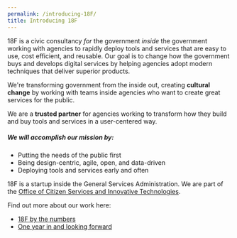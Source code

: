 ```yaml
---
permalink: /introducing-18F/
title: Introducing 18F
---
```


18F is a civic consultancy *for* the government *inside* the government working with agencies to rapidly deploy tools and services that are easy to use, cost efficient, and reusable. Our goal is to change how the government buys and develops digital services by helping agencies adopt modern techniques that deliver superior products.

We're transforming government from the inside out, creating **cultural change** by working with teams inside agencies who want to create great services for the public.

We are a **trusted partner** for agencies working to transform how they build and buy tools and services in a user-centered way.

##### We will accomplish our mission by:
* Putting the needs of the public first
* Being design-centric, agile, open, and data-driven
* Deploying tools and services early and often


18F is a startup inside the General Services Administration. We are part of the [Office of Citizen Services and Innovative Technologies](http://www.gsa.gov/portal/category/25729).


Find out more about our work here:

* [18F by the numbers](https://18f.gsa.gov/2015/03/19/18f-by-the-numbers/)
* [One year in and looking forward](https://18f.gsa.gov/2015/03/20/one-year-in-and-looking-forward/)
